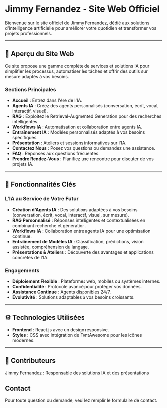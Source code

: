 # Jimmy Fernandez - Site Web Officiel

Bienvenue sur le site officiel de Jimmy Fernandez, dédié aux solutions d'intelligence artificielle pour améliorer votre quotidien et transformer vos projets professionnels.

---

## 🌟 **Aperçu du Site Web**

Ce site propose une gamme complète de services et solutions IA pour simplifier les processus, automatiser les tâches et offrir des outils sur mesure adaptés à vos besoins.

### **Sections Principales**
- **Accueil** : Entrez dans l'ère de l'IA.
- **Agents IA** : Créez des agents personnalisés (conversation, écrit, vocal, interactif, visuel).
- **RAG** : Exploitez le Retrieval-Augmented Generation pour des recherches intelligentes.
- **Workflows IA** : Automatisation et collaboration entre agents IA.
- **Entraînement IA** : Modèles personnalisés adaptés à vos besoins spécifiques.
- **Présentation** : Ateliers et sessions informatives sur l'IA.
- **Contactez Nous** : Posez vos questions ou demandez une assistance.
- **FAQ** : Réponses aux questions fréquentes.
- **Prendre Rendez-Vous** : Planifiez une rencontre pour discuter de vos projets IA.

---

## 🔑 **Fonctionnalités Clés**

### **L'IA au Service de Votre Futur**
- **Création d'Agents IA** : Des solutions adaptées à vos besoins (conversation, écrit, vocal, interactif, visuel, sur mesure).
- **RAG Personnalisé** : Réponses intelligentes et contextualisées en combinant recherche et génération.
- **Workflows IA** : Collaboration entre agents IA pour une optimisation continue.
- **Entraînement de Modèles IA** : Classification, prédictions, vision assistée, compréhension du langage.
- **Présentations & Ateliers** : Découverte des avantages et applications concrètes de l'IA.

### **Engagements**
- **Déploiement Flexible** : Plateformes web, mobiles ou systèmes internes.
- **Confidentialité** : Protocole avancé pour protéger vos données.
- **Assistance Continue** : Agents disponibles 24/7.
- **Évolutivité** : Solutions adaptables à vos besoins croissants.

---

## ⚙️ **Technologies Utilisées**
- **Frontend** : React.js avec un design responsive.
- **Styles** : CSS avec intégration de FontAwesome pour les icônes modernes.

---

## 🤝 **Contributeurs**
Jimmy Fernandez : Responsable des solutions IA et des présentations

## **Contact**
Pour toute question ou demande, veuillez remplir le formulaire de contact.
